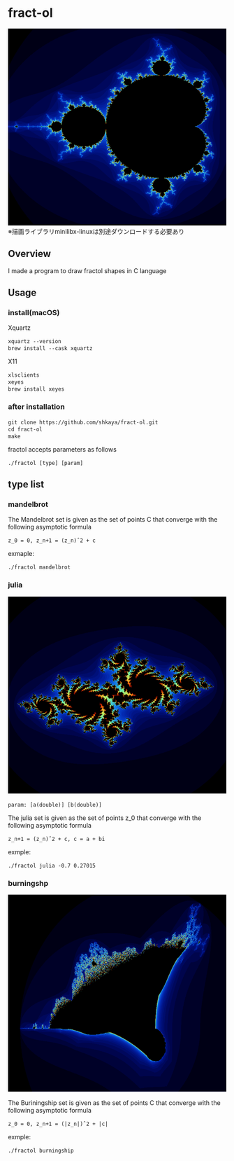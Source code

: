 # fract-ol
<img src = "https://github.com/shkaya/fract-ol/blob/main/img/mandelbrot.png" width="500" height="450">
※描画ライブラリminilibx-linuxは別途ダウンロードする必要あり

## Overview
I made a program to draw fractol shapes in C language

## Usage


### install(macOS)
Xquartz
```
xquartz --version
brew install --cask xquartz
```
X11
```
xlsclients
xeyes
brew install xeyes
```

### after installation
```
git clone https://github.com/shkaya/fract-ol.git
cd fract-ol
make
```
fractol accepts parameters as follows
```
./fractol [type] [param]
```

## type list

### mandelbrot
The Mandelbrot set is given as the set of points C that converge with the following asymptotic formula
```
z_0 = 0, z_n+1 = (z_n)ˆ2 + c
```
exmaple:
```
./fractol mandelbrot
```

### julia
<img src = "https://github.com/shkaya/fract-ol/blob/main/img/julia.png" width="500" height="450">

```
param: [a(double)] [b(double)]
```
The julia set is given as the set of points z_0 that converge with the following asymptotic formula
```
z_n+1 = (z_n)ˆ2 + c, c = a + bi
```
exmple:
```
./fractol julia -0.7 0.27015
```

### burningshp
<img src = "https://github.com/shkaya/fract-ol/blob/main/img/burningship.png" width="500" height="450">

The Buriningship set is given as the set of points C that converge with the following asymptotic formula
```
z_0 = 0, z_n+1 = (|z_n|)ˆ2 + |c|
```
exmple:
```
./fractol burningship
```
